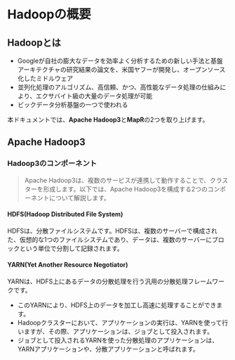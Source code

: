 # Hadoopの概要

## Hadoopとは

 - Googleが自社の膨大なデータを効率よく分析するための新しい手法と基盤アーキテクチャの研究結果の論文を、米国ヤフーが開発し、オープンソース化したミドルウェア
 - 並列化処理のアルゴリズム、高信頼、かつ、高性能なデータ処理の仕組みにより、エクサバイト級の大量のデータ処理が可能
 - ビックデータ分析基盤の一つで使われる

本ドキュメントでは、<strong>Apache Hadoop3</strong>と<strong>MapR</strong>の2つを取り上げます。

## Apache Hadoop3

### Hadoop3のコンポーネント
> Apache Hadoop3は、複数のサービスが連携して動作することで、クラスターを形成します。以下では、Apache Hadoop3を構成する2つのコンポーネントについて解説します。

#### HDFS(Hadoop Distributed File System)
HDFSは、分散ファイルシステムです。HDFSは、複数のサーバーで構成された、仮想的な1つのファイルシステムであり、データは、複数のサーバーにブロックという単位で分割して記録されます。

#### YARN(Yet Another Resource Negotiator)
YARNは、HDFS上にあるデータの分散処理を行う汎用の分散処理フレームワークです。

 - このYARNにより、HDFS上のデータを加工し高速に処理することができます。
 - Hadoopクラスターにおいて、アプリケーションの実行は、YARNを使って行いますが、その際、アプリケーションは、ジョブとして投入されます。
 - ジョブとして投入されるYARNを使った分散処理のアプリケーションは、YARNアプリケーションや、分散アプリケーションと呼ばれます。